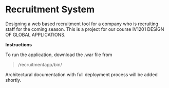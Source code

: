# Recruitment System

Designing a web based recruitment tool for a company who is recruiting staff for the coming season.
This is a project for our course IV1201 DESIGN OF GLOBAL APPLICATIONS.

__Instructions__

To run the application, download the .war file from 
> /recruitmentapp/bin/

Architectural documentation with full deployment process will be added shortly.

